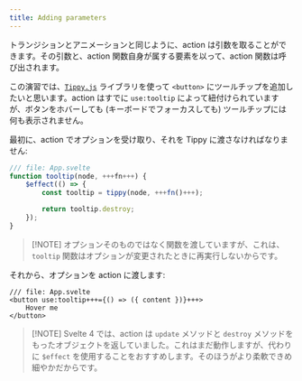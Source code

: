 ```yaml
---
title: Adding parameters
---
```


トランジションとアニメーションと同じように、action は引数を取ることができます。その引数と、action 関数自身が属する要素を以って、action 関数は呼び出されます。

この演習では、[`Tippy.js`](https://atomiks.github.io/tippyjs/) ライブラリを使って `<button>` にツールチップを追加したいと思います。action はすでに `use:tooltip` によって紐付けられていますが、ボタンをホバーしても (キーボードでフォーカスしても) ツールチップには何も表示されません。

最初に、action でオプションを受け取り、それを Tippy に渡さなければなりません:

```js
/// file: App.svelte
function tooltip(node, +++fn+++) {
	$effect(() => {
		const tooltip = tippy(node, +++fn()+++);

		return tooltip.destroy;
	});
}
```

> [!NOTE] オプションそのものではなく関数を渡していますが、これは、`tooltip` 関数はオプションが変更されたときに再実行しないからです。

それから、オプションを action に渡します:

```svelte
/// file: App.svelte
<button use:tooltip+++={() => ({ content })}+++>
	Hover me
</button>
```

> [!NOTE] Svelte 4 では、action は `update` メソッドと `destroy` メソッドをもったオブジェクトを返していました。これはまだ動作しますが、代わりに `$effect` を使用することをおすすめします。そのほうがより柔軟できめ細やかだからです。
